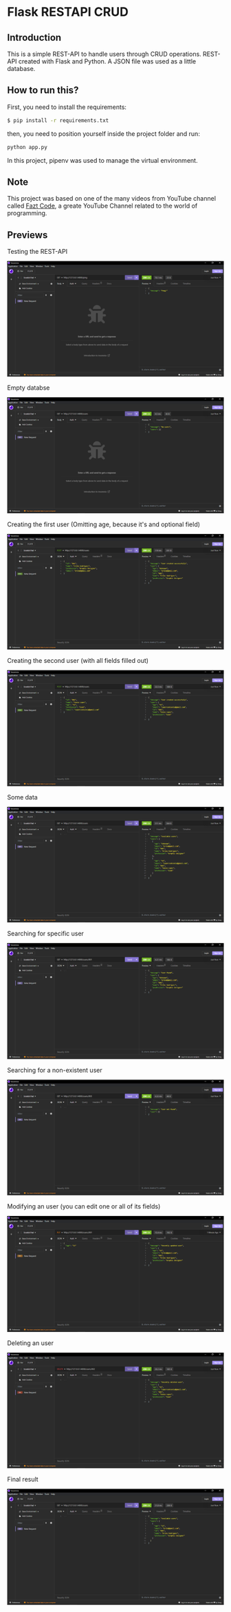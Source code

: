 # Flask RESTAPI CRUD

## Introduction

This is a simple REST-API to handle users through CRUD operations. REST-API created with Flask and Python. A JSON file was used as a little database.

## How to run this?

First, you need to install the requirements:

```bash
$ pip install -r requirements.txt
```

then, you need to position yourself inside the project folder and run:

```bash
python app.py
```

In this project, pipenv was used to manage the virtual environment.

## Note

This project was based on one of the many videos from YouTube channel called [Fazt Code](https://youtu.be/Esdj9wlBOaI?si=HIQPQXahM7DJUZRy), a greate YouTube Channel related to the world of programming.

## Previews

Testing the REST-API

![Testing REST-API](./Previews/ping_pong.PNG)

Empty databse

![No users](./Previews/empty_database.PNG)

Creating the first user (Omitting age, because it's and optional field)

![First user](./Previews/first_user.PNG)

Creating the second user (with all fields filled out)

![Second user](./Previews/second_user.PNG)

Some data

![Some data](./Previews/some_data.PNG)

Searching for specific user

![Specific user](./Previews/specific_user.PNG)

Searching for a non-existent user

![Non-existent user](./Previews/non-existent_user.PNG)

Modifying an user (you can edit one or all of its fields)

![Modified user](./Previews/user_modified.PNG)

Deleting an user

![Deleted user](./Previews/user_deleted.PNG)

Final result

![Final result](./Previews/final_result.PNG)